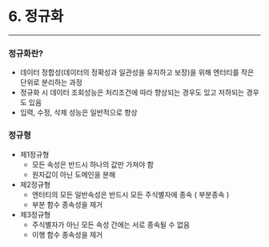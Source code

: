 # 6. 정규화

---

### 정규화란?

- 데이터 정합성(데이터의 정확성과 일관성을 유지하고 보장)을 위해 엔터티를 작은 단위로 분리하는 과정
- 정규화 시 데이터 조회성능은 처리조건에 따라 향상되는 경우도 있고 저하되는 경우도 있음
- 입력, 수정, 삭제 성능은 일반적으로 향상

### 정규형

- 제1정규형
    - 모든 속성은 반드시 하나의 값만 가져야 함
    - 원자값이 아닌 도메인을 분해
- 제2정규형
    - 엔터티의 모든 일반속성은 반드시 모든 주식별자에 종속 ( 부분종속 )
    - 부분 함수 종속성을 제거
- 제3정규형
    - 주식별자가 아닌 모든 속성 간에는 서로 종속될 수 없음
    - 이행 함수 종속성을 제거
